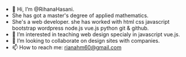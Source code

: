 - 👋 Hi, I’m @RihanaHasani.
- She has got a master's degree of applied mathematics.
- She's a web developer.
she has worked with html css javascript bootstrap wordpress node.js vue.js python git & github. 
- 👀 I’m interested in teaching web design specialy in javascript vue.js.
- 💞️ I’m looking to collaborate on design sites with companies.
- 📫 How to reach me: rianahm60@gmail.com

<!---
RihanaHasani/RihanaHasani is a ✨ special ✨ repository because its `README.md` (this file) appears on your GitHub profile.
You can click the Preview link to take a look at your changes.
--->
